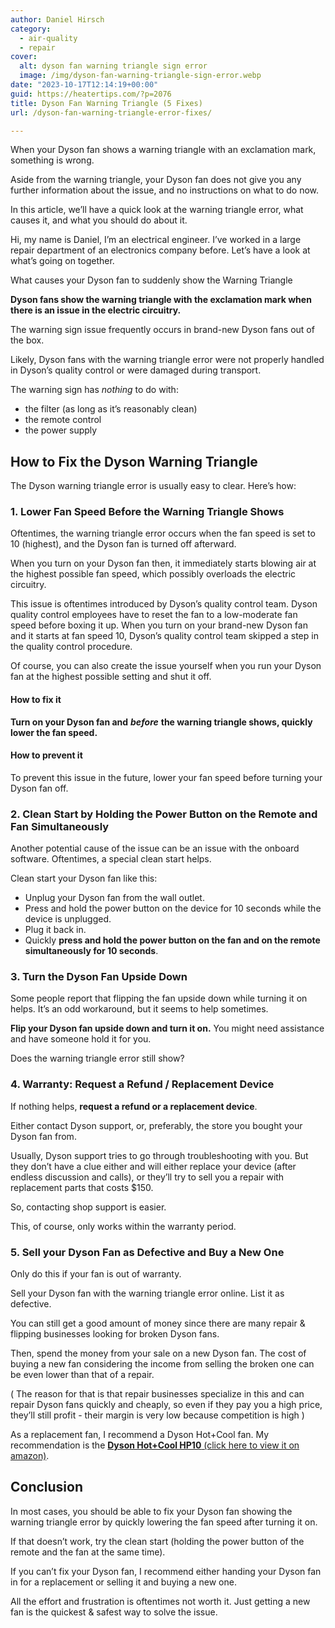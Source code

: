 ```yaml
---
author: Daniel Hirsch
category:
  - air-quality
  - repair
cover:
  alt: dyson fan warning triangle sign error
  image: /img/dyson-fan-warning-triangle-sign-error.webp
date: "2023-10-17T12:14:19+00:00"
guid: https://heatertips.com/?p=2076
title: Dyson Fan Warning Triangle (5 Fixes)
url: /dyson-fan-warning-triangle-error-fixes/

---
```

When your Dyson fan shows a warning triangle with an exclamation mark, something is wrong.

Aside from the warning triangle, your Dyson fan does not give you any further information about the issue, and no instructions on what to do now.

In this article, we’ll have a quick look at the warning triangle error, what causes it, and what you should do about it.

Hi, my name is Daniel, I’m an electrical engineer. I’ve worked in a large repair department of an electronics company before. Let’s have a look at what’s going on together.

What causes your Dyson fan to suddenly show the Warning Triangle

**Dyson fans show the warning triangle with the exclamation mark when there is an issue in the electric circuitry.**

The warning sign issue frequently occurs in brand-new Dyson fans out of the box.

Likely, Dyson fans with the warning triangle error were not properly handled in Dyson’s quality control or were damaged during transport.

The warning sign has _nothing_ to do with:

- the filter (as long as it’s reasonably clean)
- the remote control
- the power supply

## How to Fix the Dyson Warning Triangle

The Dyson warning triangle error is usually easy to clear. Here’s how:

### 1\. Lower Fan Speed Before the Warning Triangle Shows

Oftentimes, the warning triangle error occurs when the fan speed is set to 10 (highest), and the Dyson fan is turned off afterward.

When you turn on your Dyson fan then, it immediately starts blowing air at the highest possible fan speed, which possibly overloads the electric circuitry.

This issue is oftentimes introduced by Dyson’s quality control team. Dyson quality control employees have to reset the fan to a low-moderate fan speed before boxing it up. When you turn on your brand-new Dyson fan and it starts at fan speed 10, Dyson’s quality control team skipped a step in the quality control procedure.

Of course, you can also create the issue yourself when you run your Dyson fan at the highest possible setting and shut it off.

#### How to fix it

**Turn on your Dyson fan and** **_before_** **the warning triangle shows, quickly lower the fan speed.**

#### How to prevent it

To prevent this issue in the future, lower your fan speed before turning your Dyson fan off.

### 2\. Clean Start by Holding the Power Button on the Remote and Fan Simultaneously

Another potential cause of the issue can be an issue with the onboard software. Oftentimes, a special clean start helps.

Clean start your Dyson fan like this:

- Unplug your Dyson fan from the wall outlet.
- Press and hold the power button on the device for 10 seconds while the device is unplugged.
- Plug it back in.
- Quickly **press and hold the power button on the fan and on the remote simultaneously for 10 seconds**.

### 3\. Turn the Dyson Fan Upside Down

Some people report that flipping the fan upside down while turning it on helps. It’s an odd workaround, but it seems to help sometimes.

**Flip your Dyson fan upside down and turn it on.** You might need assistance and have someone hold it for you.

Does the warning triangle error still show?

### 4\. Warranty: Request a Refund / Replacement Device

If nothing helps, **request a refund or a replacement device**.

Either contact Dyson support, or, preferably, the store you bought your Dyson fan from.

Usually, Dyson support tries to go through troubleshooting with you. But they don’t have a clue either and will either replace your device (after endless discussion and calls), or they’ll try to sell you a repair with replacement parts that costs $150.

So, contacting shop support is easier.

This, of course, only works within the warranty period.

### 5\. Sell your Dyson Fan as Defective and Buy a New One

Only do this if your fan is out of warranty.

Sell your Dyson fan with the warning triangle error online. List it as defective.

You can still get a good amount of money since there are many repair & flipping businesses looking for broken Dyson fans.

Then, spend the money from your sale on a new Dyson fan. The cost of buying a new fan considering the income from selling the broken one can be even lower than that of a repair.

( The reason for that is that repair businesses specialize in this and can repair Dyson fans quickly and cheaply, so even if they pay you a high price, they’ll still profit - their margin is very low because competition is high )

As a replacement fan, I recommend a Dyson Hot+Cool fan. My recommendation is the [**Dyson Hot+Cool HP10** (click here to view it on amazon)](https://www.amazon.com/Dyson-Purifier-CoolTM-Gen1-HP10/dp/B0CDQW6Q7W?_encoding=UTF8&pd_rd_w=cqECA&content-id=amzn1.sym.952cfb50-b01e-485f-be6e-00434541418b%3Aamzn1.symc.e5c80209-769f-4ade-a325-2eaec14b8e0e&pf_rd_p=952cfb50-b01e-485f-be6e-00434541418b&pf_rd_r=J1BX7HH9EBVHSQPMFPS8&pd_rd_wg=dUwZi&pd_rd_r=2f1f2aa3-ea1c-4010-b8bf-0d06e4d377ff&linkCode=ll1&tag=heatertips-20&linkId=c206775ab7c1456ffba3e27c8969407c&language=en_US&ref_=as_li_ss_tl).

## Conclusion

In most cases, you should be able to fix your Dyson fan showing the warning triangle error by quickly lowering the fan speed after turning it on.

If that doesn’t work, try the clean start (holding the power button of the remote and the fan at the same time).

If you can’t fix your Dyson fan, I recommend either handing your Dyson fan in for a replacement or selling it and buying a new one.

All the effort and frustration is oftentimes not worth it. Just getting a new fan is the quickest & safest way to solve the issue.
